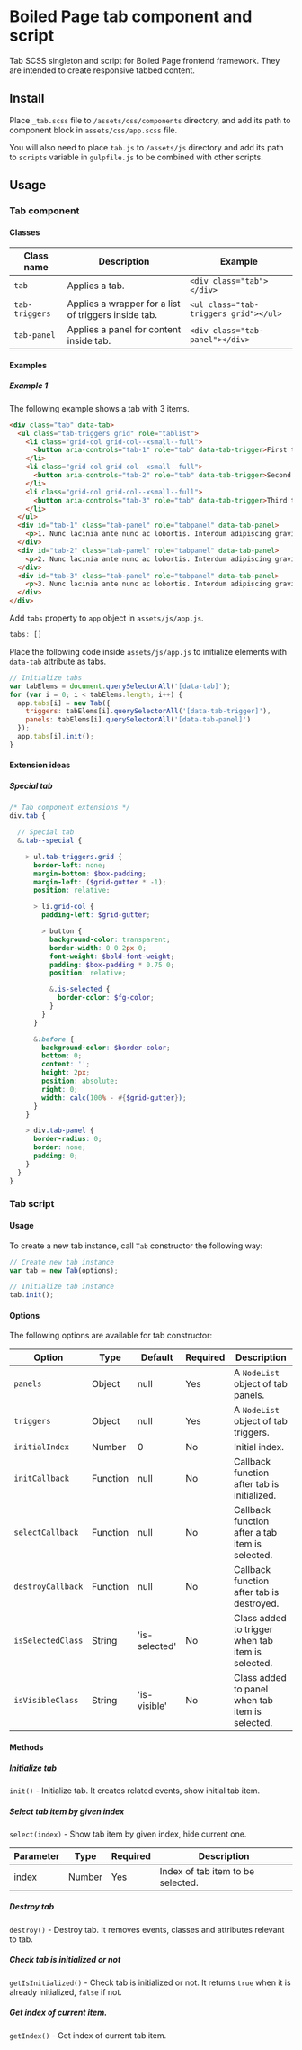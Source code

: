 # Boiled Page tab component and script

Tab SCSS singleton and script for Boiled Page frontend framework. They are intended to create responsive tabbed content.

## Install

Place `_tab.scss` file to `/assets/css/components` directory, and add its path to component block in `assets/css/app.scss` file. 

You will also need to place `tab.js` to `/assets/js` directory and add its path to `scripts` variable in `gulpfile.js` to be combined with other scripts.

## Usage

### Tab component

#### Classes

Class name | Description | Example
---------- | ----------- | -------
`tab` | Applies a tab. | `<div class="tab"></div>`
`tab-triggers` | Applies a wrapper for a list of triggers inside tab. | `<ul class="tab-triggers grid"></ul>`
`tab-panel` | Applies a panel for content inside tab. | `<div class="tab-panel"></div>`

#### Examples

##### Example 1

The following example shows a tab with 3 items.

```html
<div class="tab" data-tab>
  <ul class="tab-triggers grid" role="tablist">
    <li class="grid-col grid-col--xsmall--full">
      <button aria-controls="tab-1" role="tab" data-tab-trigger>First tab</button>
    </li>
    <li class="grid-col grid-col--xsmall--full">
      <button aria-controls="tab-2" role="tab" data-tab-trigger>Second tab</button>
    </li>
    <li class="grid-col grid-col--xsmall--full">
      <button aria-controls="tab-3" role="tab" data-tab-trigger>Third tab</button>
    </li>
  </ul>
  <div id="tab-1" class="tab-panel" role="tabpanel" data-tab-panel>
    <p>1. Nunc lacinia ante nunc ac lobortis. Interdum adipiscing gravida odio porttitor sem non mi integer non faucibus ornare mi ut ante amet placerat aliquet. Volutpat eu sed ante lacinia sapien lorem accumsan varius montes viverra nibh in adipiscing blandit tempus accumsan.</p>
  </div>
  <div id="tab-2" class="tab-panel" role="tabpanel" data-tab-panel>
    <p>2. Nunc lacinia ante nunc ac lobortis. Interdum adipiscing gravida odio porttitor sem non mi integer non faucibus ornare mi ut ante amet placerat aliquet. Volutpat eu sed ante lacinia sapien lorem accumsan varius montes viverra nibh in adipiscing blandit tempus accumsan.</p>
  </div>
  <div id="tab-3" class="tab-panel" role="tabpanel" data-tab-panel>
    <p>3. Nunc lacinia ante nunc ac lobortis. Interdum adipiscing gravida odio porttitor sem non mi integer non faucibus ornare mi ut ante amet placerat aliquet. Volutpat eu sed ante lacinia sapien lorem accumsan varius montes viverra nibh in adipiscing blandit tempus accumsan.</p>
  </div>
</div>
```

Add `tabs` property to `app` object in `assets/js/app.js`.

```js
tabs: []
```

Place the following code inside `assets/js/app.js` to initialize elements with `data-tab` attribute as tabs.

```js
// Initialize tabs
var tabElems = document.querySelectorAll('[data-tab]');
for (var i = 0; i < tabElems.length; i++) {
  app.tabs[i] = new Tab({
    triggers: tabElems[i].querySelectorAll('[data-tab-trigger]'),
    panels: tabElems[i].querySelectorAll('[data-tab-panel]')
  });
  app.tabs[i].init();
}
```

#### Extension ideas

##### Special tab

```scss
/* Tab component extensions */
div.tab {

  // Special tab
  &.tab--special {

    > ul.tab-triggers.grid {
      border-left: none;
      margin-bottom: $box-padding;
      margin-left: ($grid-gutter * -1);
      position: relative;

      > li.grid-col {
        padding-left: $grid-gutter;

        > button {
          background-color: transparent;
          border-width: 0 0 2px 0;
          font-weight: $bold-font-weight;
          padding: $box-padding * 0.75 0;
          position: relative;

          &.is-selected {
            border-color: $fg-color;
          }
        }
      }

      &:before {
        background-color: $border-color;
        bottom: 0;
        content: '';
        height: 2px;
        position: absolute;
        right: 0;
        width: calc(100% - #{$grid-gutter});
      }
    }

    > div.tab-panel {
      border-radius: 0;
      border: none;
      padding: 0;
    }
  }
}
```

### Tab script

#### Usage

To create a new tab instance, call `Tab` constructor the following way:

```js
// Create new tab instance
var tab = new Tab(options);

// Initialize tab instance
tab.init();
```

#### Options

The following options are available for tab constructor:

Option| Type | Default | Required | Description
------|------|---------|----------|------------
`panels` | Object | null | Yes | A `NodeList` object of tab panels.
`triggers` | Object | null | Yes | A `NodeList` object of tab triggers.
`initialIndex` | Number | 0 | No | Initial index.
`initCallback` | Function | null | No | Callback function after tab is initialized.
`selectCallback` | Function | null | No | Callback function after a tab item is selected.
`destroyCallback` | Function | null | No | Callback function after tab is destroyed.
`isSelectedClass` | String | 'is-selected' | No | Class added to trigger when tab item is selected.
`isVisibleClass` | String | 'is-visible' | No | Class added to panel when tab item is selected.

#### Methods

##### Initialize tab

`init()` - Initialize tab. It creates related events, show initial tab item.

##### Select tab item by given index

`select(index)` - Show tab item by given index, hide current one.

Parameter | Type | Required | Description
----------|------|----------|------------
index | Number | Yes | Index of tab item to be selected.

##### Destroy tab

`destroy()` - Destroy tab. It removes events, classes and attributes relevant to tab.

##### Check tab is initialized or not

`getIsInitialized()` - Check tab is initialized or not. It returns `true` when it is already initialized, `false` if not.

##### Get index of current item.

`getIndex()` - Get index of current tab item.